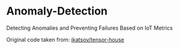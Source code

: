 # Anomaly-Detection
Detecting Anomalies and Preventing Failures Based on IoT Metrics

Original code taken from: [ikatsov/tensor-house](https://github.com/ikatsov/tensor-house/tree/book-enterprise-ai-edition-2.1/recipe-13)
